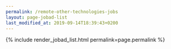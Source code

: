 ```yaml
---
permalink: /remote-other-technologies-jobs
layout: page-jobad-list
last_modified_at: 2019-09-14T18:39:43+0200
---
```

{% include render_jobad_list.html permalink=page.permalink %}
